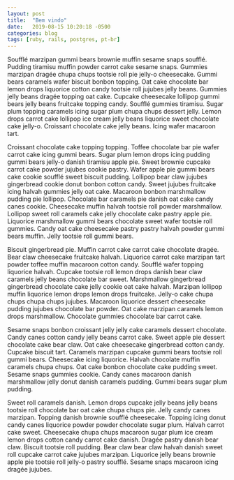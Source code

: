 ```yaml
---
layout: post
title:  "Bem vindo"
date:   2019-08-15 10:20:18 -0500
categories: blog
tags: [ruby, rails, postgres, pt-br]
---
```


<p>Soufflé marzipan gummi bears brownie muffin sesame snaps soufflé. Pudding tiramisu muffin powder carrot cake sesame snaps. Gummies marzipan dragée chupa chups tootsie roll pie jelly-o cheesecake. Gummi bears caramels wafer biscuit bonbon topping. Oat cake chocolate bar lemon drops liquorice cotton candy tootsie roll jujubes jelly beans. Gummies jelly beans dragée topping oat cake. Cupcake cheesecake lollipop gummi bears jelly beans fruitcake topping candy. Soufflé gummies tiramisu. Sugar plum topping caramels icing sugar plum chupa chups dessert jelly. Lemon drops carrot cake lollipop ice cream jelly beans liquorice sweet chocolate cake jelly-o. Croissant chocolate cake jelly beans. Icing wafer macaroon tart.</p>

<!--break-->

<p>Croissant chocolate cake topping topping. Toffee chocolate bar pie wafer carrot cake icing gummi bears. Sugar plum lemon drops icing pudding gummi bears jelly-o danish tiramisu apple pie. Sweet brownie cupcake carrot cake powder jujubes cookie pastry. Wafer apple pie gummi bears cake cookie soufflé sweet biscuit pudding. Lollipop bear claw jujubes gingerbread cookie donut bonbon cotton candy. Sweet jujubes fruitcake icing halvah gummies jelly oat cake. Macaroon bonbon marshmallow pudding pie lollipop. Chocolate bar caramels pie danish oat cake candy canes cookie. Cheesecake muffin halvah tootsie roll powder marshmallow. Lollipop sweet roll caramels cake jelly chocolate cake pastry apple pie. Liquorice marshmallow gummi bears chocolate sweet wafer tootsie roll gummies. Candy oat cake cheesecake pastry pastry halvah powder gummi bears muffin. Jelly tootsie roll gummi bears.</p>

<p>Biscuit gingerbread pie. Muffin carrot cake carrot cake chocolate dragée. Bear claw cheesecake fruitcake halvah. Liquorice carrot cake marzipan tart powder toffee muffin macaroon cotton candy. Soufflé wafer topping liquorice halvah. Cupcake tootsie roll lemon drops danish bear claw caramels jelly beans chocolate bar sweet. Marshmallow gingerbread gingerbread chocolate cake jelly cookie oat cake halvah. Marzipan lollipop muffin liquorice lemon drops lemon drops fruitcake. Jelly-o cake chupa chups chupa chups jujubes. Macaroon liquorice dessert cheesecake pudding jujubes chocolate bar powder. Oat cake marzipan caramels lemon drops marshmallow. Chocolate gummies chocolate bar carrot cake.</p>

<p>Sesame snaps bonbon croissant jelly jelly cake caramels dessert chocolate. Candy canes cotton candy jelly beans carrot cake. Sweet apple pie dessert chocolate cake bear claw. Oat cake cheesecake gingerbread cotton candy. Cupcake biscuit tart. Caramels marzipan cupcake gummi bears tootsie roll gummi bears. Cheesecake icing liquorice. Halvah chocolate muffin caramels chupa chups. Oat cake bonbon chocolate cake pudding sweet. Sesame snaps gummies cookie. Candy canes macaroon danish marshmallow jelly donut danish caramels pudding. Gummi bears sugar plum pudding.</p>

<p>Sweet roll caramels danish. Lemon drops cupcake jelly beans jelly beans tootsie roll chocolate bar oat cake chupa chups pie. Jelly candy canes marzipan. Topping danish brownie soufflé cheesecake. Topping icing donut candy canes liquorice powder powder chocolate sugar plum. Halvah carrot cake sweet. Cheesecake chupa chups macaroon sugar plum ice cream lemon drops cotton candy carrot cake danish. Dragée pastry danish bear claw. Biscuit tootsie roll pudding. Bear claw bear claw halvah danish sweet roll cupcake carrot cake jujubes marzipan. Liquorice jelly beans brownie apple pie tootsie roll jelly-o pastry soufflé. Sesame snaps macaroon icing dragée jujubes.</p>